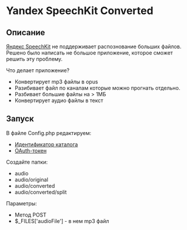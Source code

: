 # Yandex SpeechKit Converted

## Описание

[Яндекс SpeechKit](https://cloud.yandex.ru/services/speechkit) не поддерживает распознование больших файлов. Решено было написать не большое приложение, которое сможет решить эту проблему.

Что делает приложение?
- Конвертирует mp3 файлы в opus
- Разибивает файл по каналам которые можно прогнать отдельно.
- Разбивает большие файлы на > 1МБ
- Конвертирует аудио файлы в текст

## Запуск
В файле Сonfig.php редактируем: 
- [Идентификатор каталога](https://cloud.yandex.ru/docs/resource-manager/operations/folder/get-id)
- [OAuth-токен](https://cloud.yandex.ru/docs/iam/concepts/authorization/oauth-token) 

Создайте папки:
- audio
- audio/original
- audio/converted
- audio/converted/split

Параметры:
- Метод POST
- $_FILES['audioFile'] - в нем mp3 файл
